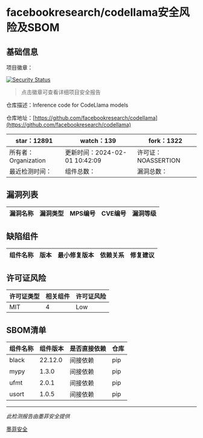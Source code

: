 # facebookresearch/codellama安全风险及SBOM

## 基础信息

项目徽章：

[![Security Status](https://www.murphysec.com/platform3/v31/badge/1753136739090989056.svg)](https://www.murphysec.com/console/report/1695500316631195648/1753136739090989056)

> 点击徽章可查看详细项目安全报告

仓库描述：Inference code for CodeLlama models

仓库地址：[https://github.com/facebookresearch/codellama](https://github.com/facebookresearch/codellama)

| star：12891 | watch：139 | fork：1322 |
| ----------- | -------------- | ------------ |
| 所有者：Organization | 更新时间：2024-02-01 10:42:09 | 许可证：NOASSERTION |
| 最近检测时间： | 组件总数： | 漏洞总数： |




## 漏洞列表

| 漏洞名称 | 漏洞类型 | MPS编号 | CVE编号 | 漏洞等级 |
| ------- | ------ | ------- | ------ | ----- |





## 缺陷组件

| 组件名称 | 版本 | 最小修复版本 | 依赖关系 | 修复建议 |
| -------- | ---- | ------------ | -------- | -------- |





## 许可证风险

| 许可证类型 | 相关组件 | 许可证风险 |
| ---------- | -------- | ---------- |
|MIT|4|Low|




## SBOM清单

| 组件名称 | 组件版本 | 是否直接依赖 | 仓库 |
| -------- | -------- | ------------ | ---- |
|black|22.12.0|间接依赖|pip|
|mypy|1.3.0|间接依赖|pip|
|ufmt|2.0.1|间接依赖|pip|
|usort|1.0.5|间接依赖|pip|


------

*此检测报告由墨菲安全提供*

[墨菲安全](www.murphysec.com)